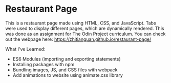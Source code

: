 # Restaurant Page
This is a restaurant page made using HTML, CSS, and JavaScript. Tabs were used to display different pages, which are dynamically rendered. This was done as an assignment for The Odin Project curriculum.
You can check out the webpage here: https://zhitianguan.github.io/restaurant-page/

What I've Learned:
- ES6 Modules (importing and exporting statements)
- Installing packages with npm
- Bundling images, JS, and CSS files with webpack
- Add animations to website using animate.css library
